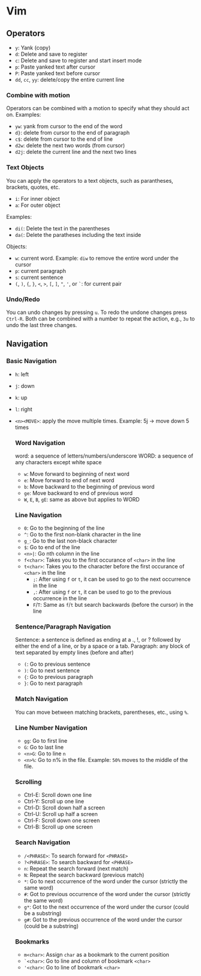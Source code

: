 # Vim

## Operators
- `y`: Yank (copy)
- `d`: Delete and save to register
- `c`: Delete and save to register and start insert mode
- `p`: Paste yanked text after cursor
- `P`: Paste yanked text before cursor
- `dd`, `cc`, `yy`: delete/copy the entire current line


### Combine with motion
Operators can be combined with a motion to specify what they should act on. Examples:
- `yw`: yank from cursor to the end of the word
- `d}`: delete from cursor to the end of paragraph
- `c$`: delete from cursor to the end of line
- `d2w`: delete the next two words (from cursor)
- `d2j`: delete the current line and the next two lines

### Text Objects
You can apply the operators to a text objects, such as parantheses, brackets, quotes, etc.
- `i`: For inner object
- `a`: For outer object

Examples:
- `di(`: Delete the text in the parentheses
- `da(`: Delete the paratheses including the text inside

Objects:
- `w`: current word. Example: `diw` to remove the entire word under the cursor
- `p`: current paragraph
- `s`: current sentence
- `(`, `)`, `{`, `}`, `<`, `>`, `[`, `]`, `"`, `'`, or `` ` ``: for current pair

### Undo/Redo
You can undo changes by pressing `u`. To redo the undone changes press `Ctrl-R`. Both can be combined with a number to repeat the action, e.g., `3u` to undo the last three changes.


## Navigation
### Basic Navigation
- `h`: left
- `j`: down
- `k`: up
- `l`: right
- `<n><MOVE>`: apply the move multiple times. Example: 5j -> move down 5 times

  ### Word Navigation
  word: a sequence of letters/numbers/underscore
  WORD: a sequence of any characters except white space

  - `w`: Move forward to beginning of next word
  - `e`: Move forward to end of next word
  - `b`: Move backward to the beginning of previous word
  - `ge`: Move backward to end of previous word
  - `W`, `E`, `B`, `gE`: same as above but applies to WORD
 
  ### Line Navigation
  - `0`: Go to the beginning of the line
  - `^`: Go to the first non-blank character in the line
  - `g_`: Go to the last non-black character
  - `$`: Go to end of the line
  - `<n>|`: Go nth column in the line
  - `f<char>`: Takes you to the first occurance of `<char>` in the line
  - `t<char>`: Takes you to the character before the first occurance of `<char>` in the line
    - `;`: After using `f` or `t`, it can be used to go to the next occurrence in the line
    - `,`: After using `f` or `t`, it can be used to go to the previous occurrence in the line
    - `F`/`T`: Same as `f`/`t` but search backwards (before the cursor) in the line
 
  ### Sentence/Paragraph Navigation
  Sentence: a sentence is defined as ending at a ., !, or ? followed by either the end of a line, or by a space or a tab.
  Paragraph: any block of text separated by empty lines (before and after)

  - `(`: Go to previous sentence
  - `)`: Go to next sentence
  - `{`: Go to previous paragraph
  - `}`: Go to next paragraph
 
  ### Match Navigation
  You can move between matching brackets, parentheses, etc., using `%`.

  ### Line Number Navigation
  - `gg`: Go to first line
  - `G`: Go to last line
  - `<n>G`: Go to line `n`
  - `<n>%`: Go to n% in the file. Example: `50%` moves to the middle of the file.
 
  ### Scrolling
  - Ctrl-E: Scroll down one line
  - Ctrl-Y: Scroll up one line
  - Ctrl-D: Scroll down half a screen
  - Ctrl-U: Scroll up half a screen
  - Ctrl-F: Scroll down one screen
  - Ctrl-B: Scroll up one screen
 
  ### Search Navigation

  - `/<PHRASE>`: To search forward for `<PHRASE>`
  - `?<PHRASE>`: To search backward for `<PHRASE>`
  - `n`: Repeat the search forward (next match)
  - `N`: Repeat the search backward (previous match)
  - `*`: Go to next occurrence of the word under the cursor (strictly the same word)
  - `#`: Got to previous occurrence of the word under the cursor (strictly the same word)
  - `g*`: Got to the next occurrence of the word under the cursor (could be a substring)
  - `g#`: Got to the previous occurrence of the word under the cursor (could be a substring)

  ### Bookmarks
  - `m<char>`: Assign `char` as a bookmark to the current position
  - `` `<char> ``: Go to line and column of bookmark `<char>`
  - `'<char>`: Go to line of bookmark `<char>`
 
